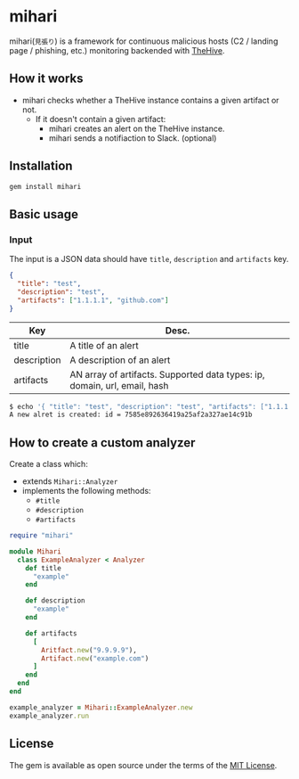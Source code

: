 # mihari

mihari(`見張り`) is a framework for continuous malicious hosts (C2 / landing page / phishing, etc.) monitoring backended with [TheHive](https://github.com/TheHive-Project/TheHive).

## How it works

- mihari checks whether a TheHive instance contains a given artifact or not.
  - If it doesn't contain a given artifact:
    - mihari creates an alert on the TheHive instance.
    - mihari sends a notifiaction to Slack. (optional)

## Installation

```bash
gem install mihari
```

## Basic usage

### Input

The input is a JSON data should have `title`, `description` and `artifacts` key.

```json
{
  "title": "test",
  "description": "test",
  "artifacts": ["1.1.1.1", "github.com"]
}
```

| Key         | Desc.                                                                     |
|-------------|---------------------------------------------------------------------------|
| title       | A title of an alert                                                       |
| description | A description of an alert                                                 |
| artifacts   | AN array of artifacts. Supported data types: ip, domain, url, email, hash |

```bash
$ echo '{ "title": "test", "description": "test", "artifacts": ["1.1.1.1", "github.com"] }' | mihari
A new alret is created: id = 7585e892636419a25af2a327ae14c91b
```

## How to create a custom analyzer

Create a class which:

- extends `Mihari::Analyzer`
- implements the following methods:
  - `#title`
  - `#description`
  - `#artifacts`

```ruby
require "mihari"

module Mihari
  class ExampleAnalyzer < Analyzer
    def title
      "example"
    end

    def description
      "example"
    end

    def artifacts
      [
        Aritfact.new("9.9.9.9"),
        Artifact.new("example.com")
      ]
    end
  end
end

example_analyzer = Mihari::ExampleAnalyzer.new
example_analyzer.run
```


## License

The gem is available as open source under the terms of the [MIT License](https://opensource.org/licenses/MIT).
